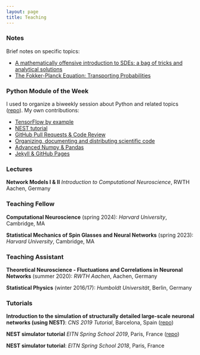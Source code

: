 ```yaml
---
layout: page
title: Teaching
---
```


### Notes

Brief notes on specific topics:
* [A mathematically offensive introduction to SDEs: a bag of tricks and analytical solutions](assets/pdf/sde.pdf)
* [The Fokker-Planck Equation: Transporting Probabilities](assets/pdf/fpe.pdf)

### Python Module of the Week

I used to organize a biweekly session about Python and related topics ([repo](https://github.com/INM-6/Python-Module-of-the-Week/wiki)). My own contributions:
* [TensorFlow by example](https://github.com/INM-6/Python-Module-of-the-Week/tree/master/session11_Tensorflow)
* [NEST tutorial](https://github.com/INM-6/Python-Module-of-the-Week/tree/master/session20_NEST)
* [GitHub Pull Requests & Code Review](https://github.com/INM-6/Python-Module-of-the-Week/tree/master/session23_PullRequests)
* [Organizing, documenting and distributing scientific code](https://github.com/INM-6/Python-Module-of-the-Week/tree/master/session26_distutils)
* [Advanced Numpy & Pandas](https://github.com/INM-6/Python-Module-of-the-Week/tree/master/session29_NumpyPandas)
* [Jekyll & GitHub Pages](https://github.com/INM-6/Python-Module-of-the-Week/tree/master/session33_Jekyll)

### Lectures

**Network Models I & II**
*Introduction to Computational Neuroscience*, RWTH Aachen, Germany

### Teaching Fellow

**Computational Neuroscience** (spring 2024):
*Harvard University*, Cambridge, MA

**Statistical Mechanics of Spin Glasses and Neural Networks** (spring 2023):
*Harvard University*, Cambridge, MA

### Teaching Assistant

**Theoretical Neuroscience - Fluctuations and Correlations in Neuronal Networks** (summer 2020):
*RWTH Aachen*, Aachen, Germany

**Statistical Physics** (winter 2016/17):
*Humboldt Universität*, Berlin, Germany

### Tutorials

**Introduction to the simulation of structurally detailed large-scale neuronal networks (using NEST)**:
*CNS 2019 Tutorial*, Barcelona, Spain ([repo](https://github.com/alexvanmeegen/CNS2019_NEST_Tutorial))

**NEST simulator tutorial**
*EITN Spring School 2019*, Paris, France ([repo](https://github.com/alexvanmeegen/eitn_spring_school))

**NEST simulator tutorial**:
*EITN Spring School 2018*, Paris, France
